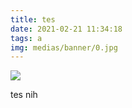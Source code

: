 ```yaml
---
title: tes
date: 2021-02-21 11:34:18
tags: a
img: medias/banner/0.jpg
---
```


![](https://asianwiki.com/images/6/61/Mr._Queen-P1.jpg)

tes<!--more-->
nih